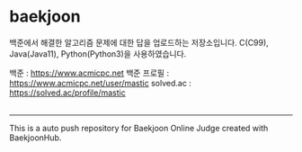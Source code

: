 # baekjoon
백준에서 해결한 알고리즘 문제에 대한 답을 업로드하는 저장소입니다.
C(C99), Java(Java11), Python(Python3)을 사용하였습니다.

백준 : https://www.acmicpc.net
백준 프로필 : https://www.acmicpc.net/user/mastic
solved.ac : https://solved.ac/profile/mastic
<br><br>

***
This is a auto push repository for Baekjoon Online Judge created with BaekjoonHub.
